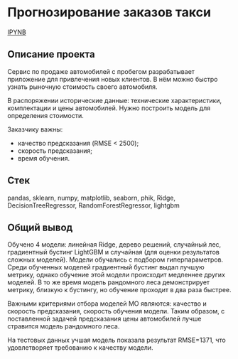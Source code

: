 # Прогнозирование заказов такси
[IPYNB](https://github.com/lil-scripter/practicum_projects/blob/961baa8e6e2283e0541aeb6c37e6d6290e3216db/11-ML-cars_cost_prediction/11-ML-cars_cost_prediction.ipynb)

## Описание проекта

Сервис по продаже автомобилей с пробегом разрабатывает приложение для привлечения новых клиентов. В нём можно быстро узнать рыночную стоимость своего автомобиля.

В распоряжении исторические данные: технические характеристики, комплектации и цены автомобилей. Нужно построить модель для определения стоимости. 

Заказчику важны:

- качество предсказания (RMSE < 2500);
- скорость предсказания;
- время обучения.


## Стек
pandas, sklearn, numpy, matplotlib, seaborn, phik, Ridge, DecisionTreeRegressor, RandomForestRegressor, lightgbm

## Общий вывод

Обучено 4 модели: линейная Ridge, дерево решений, случайный лес, градиентный бустинг LightGBM и случайная (для оценки результатов сложных моделей). Модели обучались с подбором гиперпараметров. Среди обученных моделей градиентный бустинг выдал лучшую метрику, однако обучение этой модели происходит медленнее других моделей. В то же время модель рандомного леса демонстрирует метрику, близкую к бустингу, но обучение проходит в два раза быстрее.

Важными критериями отбора моделей МО являются: качество и скорость предсказания, скорость обучения модели. Таким образом, с поставленной задачей предсказания цены автомобилей лучше стравится модель рандомного леса.

На тестовых данных учшая модель показала результат RMSE=1371, что удовлетворяет требованию к качеству модели.
